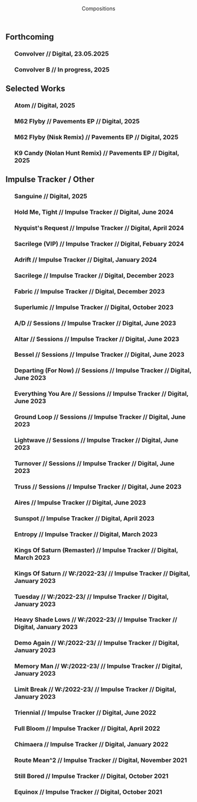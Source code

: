 <!DOCTYPE html>
<html lang="en">
<head>
  <meta charset="UTF-8" />
  <meta name="viewport" content="width=device-width, initial-scale=1.0"/>
  <title>Compositions</title>
  <link rel="stylesheet" href="styles.css" />
</head>
<body>
  <header>
    <p>Compositions</p>
  </header>
  <main>
    <h2>Forthcoming</h2>
    <ul>
      <h3>Convolver // Digital, 23.05.2025</h3>
      <h3>Convolver B // In progress, 2025</h3>
    </ul>
    <h2>Selected Works</h2>
    <ul>
      <h3>Atom // Digital, 2025</h3>
      <h3>M62 Flyby // Pavements EP // Digital, 2025</h3>
      <h3>M62 Flyby (Nisk Remix) // Pavements EP // Digital, 2025</h3>
      <h3>K9 Candy (Nolan Hunt Remix) // Pavements EP // Digital, 2025</h3>
    </ul>
    <h2>Impulse Tracker / Other</h2>
    <ul>
      <h3>Sanguine // Digital, 2025</li>
      <h3>Hold Me, Tight // Impulse Tracker // Digital, June 2024</h3>
      <h3>Nyquist's Request // Impulse Tracker // Digital, April 2024</h3>
      <h3>Sacrilege (VIP) // Impulse Tracker // Digital, Febuary 2024</h3>
      <h3>Adrift // Impulse Tracker // Digital, January 2024</h3>
      <h3>Sacrilege // Impulse Tracker // Digital, December 2023</h3>
      <h3>Fabric // Impulse Tracker // Digital, December 2023</h3>
      <h3>Superlumic // Impulse Tracker // Digital, October 2023</h3>
      <h3>A/D // Sessions // Impulse Tracker // Digital, June 2023</h3>
      <h3>Altar // Sessions // Impulse Tracker // Digital, June 2023</h3>
      <h3>Bessel // Sessions // Impulse Tracker // Digital, June 2023</h3>
      <h3>Departing (For Now) // Sessions // Impulse Tracker // Digital, June 2023</h3>
      <h3>Everything You Are // Sessions // Impulse Tracker // Digital, June 2023</h3>
      <h3>Ground Loop // Sessions // Impulse Tracker // Digital, June 2023</h3>
      <h3>Lightwave // Sessions // Impulse Tracker // Digital, June 2023</h3>
      <h3>Turnover // Sessions // Impulse Tracker // Digital, June 2023</h3>
      <h3>Truss // Sessions // Impulse Tracker // Digital, June 2023</h3>
      <h3>Aires // Impulse Tracker // Digital, June 2023</h3>
      <h3>Sunspot // Impulse Tracker // Digital, April 2023</h3>
      <h3>Entropy // Impulse Tracker // Digital, March 2023</h3>
      <h3>Kings Of Saturn (Remaster) // Impulse Tracker // Digital, March 2023</h3>
      <h3>Kings Of Saturn // W:/2022-23/ // Impulse Tracker // Digital, January 2023</h3>
      <h3>Tuesday // W:/2022-23/ // Impulse Tracker // Digital, January 2023</h3>
      <h3>Heavy Shade Lows // W:/2022-23/ // Impulse Tracker // Digital, January 2023</h3>
      <h3>Demo Again // W:/2022-23/ // Impulse Tracker // Digital, January 2023</h3>
      <h3>Memory Man // W:/2022-23/ // Impulse Tracker // Digital, January 2023</h3>
      <h3>Limit Break // W:/2022-23/ // Impulse Tracker // Digital, January 2023</h3>
      <h3>Triennial // Impulse Tracker // Digital, June 2022</h3>
      <h3>Full Bloom // Impulse Tracker // Digital, April 2022</h3>
      <h3>Chimaera // Impulse Tracker // Digital, January 2022</h3>
      <h3>Route Mean^2 // Impulse Tracker // Digital, November 2021</h3>
      <h3>Still Bored // Impulse Tracker // Digital, October 2021</h3>
      <h3>Equinox // Impulse Tracker // Digital, October 2021</h3>
    </ul>
  </main>
</body>
</html>
